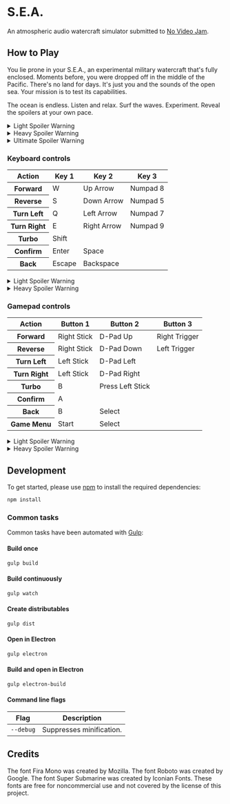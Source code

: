 # S.E.A.
An atmospheric audio watercraft simulator submitted to [No Video Jam](https://itch.io/jam/no-video-jam).

## How to Play
You lie prone in your S.E.A., an experimental military watercraft that's fully enclosed.
Moments before, you were dropped off in the middle of the Pacific.
There's no land for days.
It's just you and the sounds of the open sea.
Your mission is to test its capabilities.

The ocean is endless.
Listen and relax.
Surf the waves.
Experiment.
Reveal the spoilers at your own pace.

<details>
  <summary>Light Spoiler Warning</summary>
  <p>S.E.A. is an acronym for Submersible Exploration Apparatus.</p>
</details>

<details>
  <summary>Heavy Spoiler Warning</summary>
  <p>The military has intelligence that a vast network of caves exists beneath the ocean floor. They suspect that valuable treasures, some not of this world, lay dormant inside. Perhaps your objective is to submerge, explore, and acquire these artifacts.</p>
</details>

<details>
  <summary>Ultimate Spoiler Warning</summary>
  <p>S.E.A. is an underwater cave diving simulator with mild dungeon crawling elements. It's influenced by games like Sub Culture and Scanner Sombre. At its surface it presents a false exterior of being a relaxing watercraft simulator. Deep below lies a vast oceanic landscape filled with procedurally generated caves. With its scanning mechanic players paint a sonic trail of the areas they've visited with the chance of revealing valuable treasures to collect for their personal galleries. What will you find beneath the surface?</p>
  <p>Please be mindful of these spoilers while discussing this game.</p>
</details>

### Keyboard controls
<table>
  <thead>
    <tr>
      <th>Action</th>
      <th>Key 1</th>
      <th>Key 2</th>
      <th>Key 3</th>
    </tr>
  </thead>
  <tbody>
    <tr>
      <th>Forward</th>
      <td>W</td>
      <td>Up Arrow</td>
      <td>Numpad 8</td>
    </tr>
    <tr>
      <th>Reverse</th>
      <td>S</td>
      <td>Down Arrow</td>
      <td>Numpad 5</td>
    </tr>
    <tr>
      <th>Turn Left</th>
      <td>Q</td>
      <td>Left Arrow</td>
      <td>Numpad 7</td>
    </tr>
    <tr>
      <th>Turn Right</th>
      <td>E</td>
      <td>Right Arrow</td>
      <td>Numpad 9</td>
    </tr>
    <tr>
      <th>Turbo</th>
      <td>Shift</td>
      <td></td>
      <td></td>
    </tr>
    <tr>
      <th>Confirm</th>
      <td>Enter</td>
      <td>Space</td>
      <td></td>
    </tr>
    <tr>
      <th>Back</th>
      <td>Escape</td>
      <td>Backspace</td>
      <td></td>
    </tr>
  </tbody>
</table>

<details>
  <summary>Light Spoiler Warning</summary>
  <p>The S.E.A. may have undocumented capabilities. Try to experiment with its controls.</p>
</details>

<details>
  <summary>Heavy Spoiler Warning</summary>
  <p>The S.E.A. has additional controls for navigating below the surface:</p>
  <table>
    <thead>
      <tr>
        <th>Action</th>
        <th>Key 1</th>
        <th>Key 2</th>
        <th>Key 3</th>
      </tr>
    </thead>
    <tbody>
      <tr>
        <th>Strafe Left</th>
        <td>A</td>
        <td>Z</td>
        <td>Numpad 4</td>
      </tr>
      <tr>
        <th>Strafe Right</th>
        <td>D</td>
        <td>X</td>
        <td>Numpad 6</td>
      </tr>
      <tr>
        <th>Scan Area</th>
        <td>F</td>
        <td>Alt</td>
        <td></td>
      </tr>
      <tr>
        <th>Ascend</th>
        <td>Space</td>
        <td>V</td>
        <td></td>
      </tr>
      <tr>
        <th>Descend</th>
        <td>Control</td>
        <td>C</td>
        <td></td>
      </tr>
    </tbody>
  </table>
</details>

### Gamepad controls
<table>
  <thead>
    <tr>
      <th>Action</th>
      <th>Button 1</th>
      <th>Button 2</th>
      <th>Button 3</th>
    </tr>
  </thead>
  <tbody>
    <tr>
      <th>Forward</th>
      <td>Right Stick</td>
      <td>D-Pad Up</td>
      <td>Right Trigger</td>
    </tr>
    <tr>
      <th>Reverse</th>
      <td>Right Stick</td>
      <td>D-Pad Down</td>
      <td>Left Trigger</td>
    </tr>
    <tr>
      <th>Turn Left</th>
      <td>Left Stick</td>
      <td>D-Pad Left</td>
      <td></td>
    </tr>
    <tr>
      <th>Turn Right</th>
      <td>Left Stick</td>
      <td>D-Pad Right</td>
      <td></td>
    </tr>
    <tr>
      <th>Turbo</th>
      <td>B</td>
      <td>Press Left Stick</td>
      <td></td>
    </tr>
    <tr>
      <th>Confirm</th>
      <td>A</td>
      <td></td>
      <td></td>
    </tr>
    <tr>
      <th>Back</th>
      <td>B</td>
      <td>Select</td>
      <td></td>
    </tr>
    <tr>
      <th>Game Menu</th>
      <td>Start</td>
      <td>Select</td>
      <td></td>
    </tr>
  </tbody>
</table>

<details>
  <summary>Light Spoiler Warning</summary>
  <p>The S.E.A. may have undocumented capabilities. Try to experiment with its controls.</p>
</details>

<details>
  <summary>Heavy Spoiler Warning</summary>
  <p>The S.E.A. has additional controls for navigating below the surface:</p>
  <table>
    <thead>
      <tr>
        <th>Action</th>
        <th>Button 1</th>
        <th>Button 2</th>
      </tr>
    </thead>
    <tbody>
      <tr>
        <th>Strafing</th>
        <td>Right Stick</td>
        <td></td>
      </tr>
      <tr>
        <th>Scan Area</th>
        <td>A</td>
        <td>Press Right Stick</td>
      </tr>
      <tr>
        <th>Ascend</th>
        <td>Y</td>
        <td>Right Bumper</td>
      </tr>
      <tr>
        <th>Descend</th>
        <td>X</td>
        <td>Left Bumper</td>
      </tr>
    </tbody>
  </table>
</details>

## Development
To get started, please  use [npm](https://nodejs.org) to install the required dependencies:
```sh
npm install
```

### Common tasks
Common tasks have been automated with [Gulp](https://gulpjs.com):

#### Build once
```sh
gulp build
```

#### Build continuously
```sh
gulp watch
```

#### Create distributables
```sh
gulp dist
```

#### Open in Electron
```sh
gulp electron
```

#### Build and open in Electron
```sh
gulp electron-build
```

#### Command line flags
| Flag | Description |
| - | - |
| `--debug` | Suppresses minification. |

## Credits
The font Fira Mono was created by Mozilla.
The font Roboto was created by Google.
The font Super Submarine was created by Iconian Fonts.
These fonts are free for noncommercial use and not covered by the license of this project.
